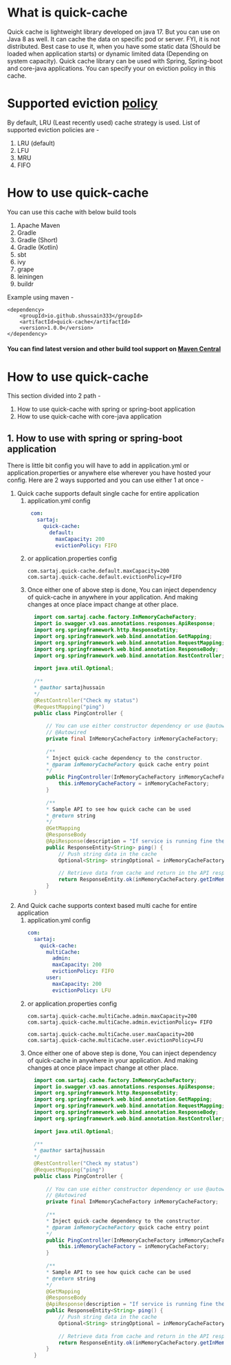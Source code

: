 # What is quick-cache
Quick cache is lightweight library developed on java 17. But you can use on Java 8 as well. It can cache the data on specific pod or server. FYI, it is not distributed. Best case to use it, when you have some static data (Should be loaded when application starts) or dynamic limited data (Depending on system capacity). Quick cache library can be used with Spring, Spring-boot and core-java applications. You can specify your on eviction policy in this cache.

# Supported eviction [policy](https://en.wikipedia.org/wiki/Cache_replacement_policies)
By default, LRU (Least recently used) cache strategy is used. List of supported eviction policies are -
1. LRU (default)
2. LFU
3. MRU
4. FIFO

# How to use quick-cache
You can use this cache with below build tools
1. Apache Maven
2. Gradle
3. Gradle (Short)
4. Gradle (Kotlin)
5. sbt
6. ivy
7. grape
8. leiningen
9. buildr

Example using maven -
```
<dependency>
    <groupId>io.github.shussain333</groupId>
    <artifactId>quick-cache</artifactId>
    <version>1.0.0</version>
</dependency>
```

#### You can find latest version and other build tool support on [Maven Central](https://central.sonatype.com/artifact/io.github.shussain333/quick-cache/overview)

# How to use quick-cache
This section divided into 2 path -
1. How to use quick-cache with spring or spring-boot application
2. How to use quick-cache with core-java application

## 1. How to use with spring or spring-boot application
There is little bit config you will have to add in application.yml or application.properties or anywhere else wherever you have hosted your config. Here are 2 ways supported and you can use either 1 at once -

1. Quick cache supports default single cache for entire application
   1. application.yml config
      ```yaml
       com:
         sartaj:
           quick-cache:
             default:
               maxCapacity: 200
               evictionPolicy: FIFO      
      ```
   2. or application.properties config
      ```properties
      com.sartaj.quick-cache.default.maxCapacity=200
      com.sartaj.quick-cache.default.evictionPolicy=FIFO
      ```
   3. Once either one of above step is done, You can inject dependency of quick-cache in anywhere in your application. And making changes at once place impact change at other place.
      ```java
        import com.sartaj.cache.factory.InMemoryCacheFactory;
        import io.swagger.v3.oas.annotations.responses.ApiResponse;
        import org.springframework.http.ResponseEntity;
        import org.springframework.web.bind.annotation.GetMapping;
        import org.springframework.web.bind.annotation.RequestMapping;
        import org.springframework.web.bind.annotation.ResponseBody;
        import org.springframework.web.bind.annotation.RestController;
        
        import java.util.Optional;
        
        /**
        * @author sartajhussain
        */
        @RestController("Check my status")
        @RequestMapping("ping")
        public class PingController {
        
            // You can use either constructor dependency or use @autowired with variable declaration
            // @Autowired
            private final InMemoryCacheFactory inMemoryCacheFactory;
        
            /**
            * Inject quick-cache dependency to the constructor.
            * @param inMemoryCacheFactory quick cache entry point
            */
            public PingController(InMemoryCacheFactory inMemoryCacheFactory) {
                this.inMemoryCacheFactory = inMemoryCacheFactory;
            }
        
            /**
            * Sample API to see how quick cache can be used
            * @return string
            */
            @GetMapping
            @ResponseBody
            @ApiResponse(description = "If service is running fine the response some content")
            public ResponseEntity<String> ping() {
                // Push string data in the cache
                Optional<String> stringOptional = inMemoryCacheFactory.getInMemoryCache("default").put("test", "Hi, I am from admin cache store");
            
                // Retrieve data from cache and return in the API response
                return ResponseEntity.ok(inMemoryCacheFactory.getInMemoryCache("default").get("test", String.class).get());
            }
        }      
        ```
2. And Quick cache supports context based multi cache for entire application
    1. application.yml config
        ```yaml
        com:
          sartaj:
            quick-cache:
              multiCache:
                admin:
                maxCapacity: 200
                evictionPolicy: FIFO
              user:
                maxCapacity: 200
                evictionPolicy: LFU
         ```
   2. or application.properties config
      ```properties
      com.sartaj.quick-cache.multiCache.admin.maxCapacity=200
      com.sartaj.quick-cache.multiCache.admin.evictionPolicy= FIFO
      
      com.sartaj.quick-cache.multiCache.user.maxCapacity=200
      com.sartaj.quick-cache.multiCache.user.evictionPolicy=LFU
      ```
   3. Once either one of above step is done, You can inject dependency of quick-cache in anywhere in your application. And making changes at once place impact change at other place.
      ```java
        import com.sartaj.cache.factory.InMemoryCacheFactory;
        import io.swagger.v3.oas.annotations.responses.ApiResponse;
        import org.springframework.http.ResponseEntity;
        import org.springframework.web.bind.annotation.GetMapping;
        import org.springframework.web.bind.annotation.RequestMapping;
        import org.springframework.web.bind.annotation.ResponseBody;
        import org.springframework.web.bind.annotation.RestController;
        
        import java.util.Optional;
        
        /**
        * @author sartajhussain
        */
        @RestController("Check my status")
        @RequestMapping("ping")
        public class PingController {
        
            // You can use either constructor dependency or use @autowired with variable declaration
            // @Autowired
            private final InMemoryCacheFactory inMemoryCacheFactory;
        
            /**
            * Inject quick-cache dependency to the constructor.
            * @param inMemoryCacheFactory quick cache entry point
            */
            public PingController(InMemoryCacheFactory inMemoryCacheFactory) {
                this.inMemoryCacheFactory = inMemoryCacheFactory;
            }
        
            /**
            * Sample API to see how quick cache can be used
            * @return string
            */
            @GetMapping
            @ResponseBody
            @ApiResponse(description = "If service is running fine the response some content")
            public ResponseEntity<String> ping() {
                // Push string data in the cache
                Optional<String> stringOptional = inMemoryCacheFactory.getInMemoryCache("admin").put("test", "Hi, I am from admin cache store");
            
                // Retrieve data from cache and return in the API response
                return ResponseEntity.ok(inMemoryCacheFactory.getInMemoryCache("admin").get("test", String.class).get());
            }
        }      
        ```
      